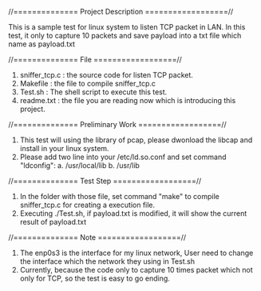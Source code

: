 //============== Project Description ==================//

This is a sample test for linux system to listen TCP packet in LAN.
In this test, it only to capture 10 packets and save payload into a txt file which name as payload.txt

//============== File ==================//

1. sniffer_tcp.c : the source code for listen TCP packet.
2. Makefile      : the file to compile sniffer_tcp.c
3. Test.sh       : The shell script to execute this test.
4. readme.txt    : the file you are reading now which is introducing this project.

//============== Preliminary Work ==================//

1. This test will using the library of pcap, please dwonload the libcap and install in your linux system.
2. Please add two line into your /etc/ld.so.conf and set command "ldconfig":
a. /usr/local/lib
b. /usr/lib


//============== Test Step ==================//

1. In the folder with those file, set command "make" to compile sniffer_tcp.c for creating a execution file.
2. Executing  ./Test.sh, if payload.txt is modified, it will show the current result of payload.txt

//============== Note ==================//

1. The enp0s3 is the interface for my linux network, 
   User need to change the interface which the network they using in Test.sh
2. Currently, because the code only to capture 10 times packet which not only for TCP, so the test is easy to go ending.
